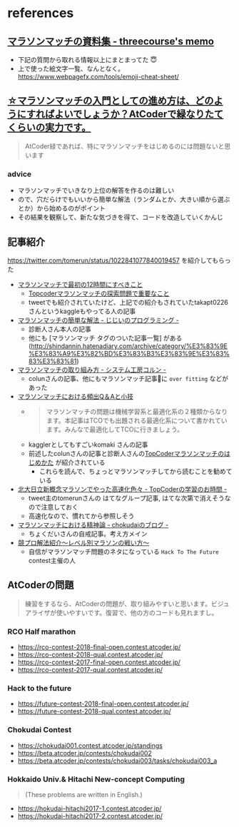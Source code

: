 # references

## [マラソンマッチの資料集 - threecourse's memo](http://threeprogramming.lolipop.jp/blog/?p=1164)
- 下記の質問から取れる情報以上にまとまってた :innocent:
- 上で使った絵文字一覧、なんとなく。 <https://www.webpagefx.com/tools/emoji-cheat-sheet/>

## [☆マラソンマッチの入門としての進め方は、どのようにすればよいでしょうか？AtCoderで緑なりたてくらいの実力です。](https://ask.fm/nico_shindannin/answers/150342167783)

> AtCoder緑であれば、特にマラソンマッチをはじめるのには問題ないと思います

### advice
- マラソンマッチでいきなり上位の解答を作るのは難しい
- ので、穴だらけでもいいから簡単な解法（ランダムとか、大きい順から選ぶとか）から始めるのがポイント
- その結果を観察して、新たな気づきを得て、コードを改造していくかんじ

## 記事紹介
<https://twitter.com/tomerun/status/1022841077840019457> を紹介してもらった

- [マラソンマッチで最初の12時間にすべきこと](http://hama-du.hatenablog.com/entry/2015/12/14/000000)
    - [Topcoderマラソンマッチの探索問題で重要なこと](https://qiita.com/takapt0226/items/b2f6d1d77a034b529e21)
    - tweetでも紹介されていたけど、上記での紹介もされていたtakapt0226さんというkaggleもやってる人の記事
- [マラソンマッチの簡単な解法 - じじいのプログラミング -](http://shindannin.hatenadiary.com/entry/2017/12/19/092140)
    - 診断人さん本人の記事
    - 他にも [マラソンマッチ タグのついた記事一覧] がある(http://shindannin.hatenadiary.com/archive/category/%E3%83%9E%E3%83%A9%E3%82%BD%E3%83%B3%E3%83%9E%E3%83%83%E3%83%81)
- [マラソンマッチの取り組み方 - システム工房コルン -](http://www.colun.net/archives/294)
    - colunさんの記事、他にもマラソンマッチ記事に `over fitting` などがあった
- [マラソンマッチにおける頻出Q＆Aと小技](https://topcoder.g.hatena.ne.jp/CKomaki/20141202/1418158488)
    - > マラソンマッチの問題は機械学習系と最適化系の２種類からなります。本記事はTCOでも出題される最適化系について書かれています。みんなで最適化してTCOに行きましょう。
    - kagglerとしてもすごいkomaki さんの記事
    - 前述したcolunさんの記事と診断人さんの[TopCoderマラソンマッチのはじめかた](http://shindannin.hatenadiary.com/entry/2014/10/05/003714) が紹介されている
        - これらを読んで、ちょっとマラソンマッチしてから読むことを勧めている
- [北大日立新概念マラソンでやった高速化色々 - TopCoderの学習のお時間 -](http://topcoder.g.hatena.ne.jp/tomerun/20171216)
    - tweet主のtomerunさんの はてなグループ記事, はてな次第で消えそうなので注意しておく
    - 高速化なので、慣れてから参照しそう
- [マラソンマッチにおける精神論 - chokudaiのブログ -](http://chokudai.hatenablog.com/entry/2014/12/04/000132)
    - ちょくだいさんの自戒記事。考え方メイン
- [競プロ解法紹介～レベル別マラソンの戦い方～](https://qiita.com/tsukammo/items/7041a00e429f9f5ac4ae)
    - 自信がマラソンマッチ問題のネタになっている `Hack To The Future` contest主催の人

## AtCoderの問題
> 練習をするなら、AtCoderの問題が、取り組みやすいと思います。ビジュアライザが使いやすいです。復習で、他の方のコードも見れますし。

### RCO Half marathon
- <https://rco-contest-2018-final-open.contest.atcoder.jp/>
- <https://rco-contest-2018-qual.contest.atcoder.jp/>
- <https://rco-contest-2017-final-open.contest.atcoder.jp/>
- <https://rco-contest-2017-qual.contest.atcoder.jp/>

### Hack to the future
- <https://future-contest-2018-final-open.contest.atcoder.jp/>
- <https://future-contest-2018-qual.contest.atcoder.jp/>

### Chokudai Contest
- <https://chokudai001.contest.atcoder.jp/standings>
- <https://beta.atcoder.jp/contests/chokudai002>
- <https://beta.atcoder.jp/contests/chokudai003/tasks/chokudai003_a>

### Hokkaido Univ.& Hitachi New-concept Computing
> (These problems are written in English.)

- <https://hokudai-hitachi2017-1.contest.atcoder.jp/>
- <https://hokudai-hitachi2017-2.contest.atcoder.jp/>
